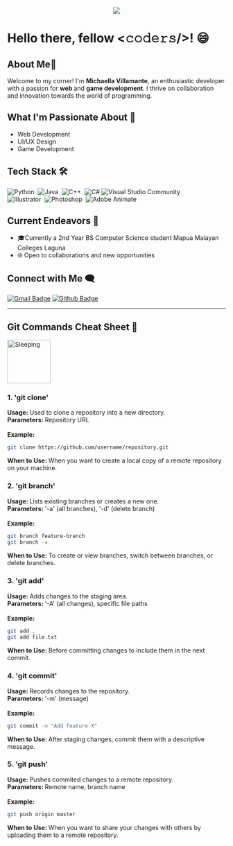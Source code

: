 <!-- Header Image -->
<p align="center">
    <img src="https://im4.ezgif.com/tmp/ezgif-4-f4cea7a63b.gif">
</p>


<h1> Hello there, fellow <𝚌𝚘𝚍𝚎𝚛𝚜/>! 😄 </h1>

## About Me🚀
Welcome to my corner! I'm <b>Michaella Villamante</b>, an enthusiastic developer with a passion for <b>web </b>and <b>game development</b>. I thrive on collaboration and innovation towards the world of programming.

## What I'm Passionate About 🌟
<ul>
  <li>Web Development</li>
  <li>UI/UX Design</li>
  <li>Game Development</li>
</ul>

##  Tech Stack 🛠

![Python](https://img.shields.io/badge/Python-yellow?logo=python&style=flat)&nbsp;
![Java](https://img.shields.io/badge/-Java-31572c?style=flat&logo=Java&logoColor=FFA518)&nbsp;
![C++](https://img.shields.io/badge/-C++-white?style=flat&logo=C%2B%2B&logoColor=00599C)&nbsp;
![C#](https://img.shields.io/badge/C%23-blue?logo=c#-sharp&style=flat)
![Visual Studio Community](https://img.shields.io/badge/Visual%20Studio%20Community-3c096c?logo=visual-studio&style=flat)
<br>
![Illustrator](https://img.shields.io/badge/-Illustrator-333333?style=flat&logo=adobe-illustrator)&nbsp;
![Photoshop](https://img.shields.io/badge/-Photoshop-003049?style=flat&logo=adobe-photoshop)&nbsp;
![Adobe Animate](https://img.shields.io/badge/-Animate-780000?&style=flat&logo=adobe-animate)&nbsp;


## Current Endeavors 💼

<ul>
<li> 🎓Currently a 2nd Year BS Computer Science student Mapua Malayan Colleges Laguna </li>
<li> 🌐 Open to collaborations and new opportunities</li>
</ul>

## Connect with Me 🗨️
[![Gmail Badge](https://img.shields.io/badge/-villamantemichaella5@gmail.com-c14438?style=flat-square&logo=Gmail&logoColor=white&link=mailto:villamantemichaella5@gmail.com)](mailto:villamantemichaella5@gmail.com)
[![Github Badge](https://img.shields.io/badge/-mvillamante-blue?style=flat-square&logo=Github&logoColor=white&link=https://github.com/mvillamante)](https://github.com/mvillamante)

<hr>

## Git Commands Cheat Sheet 📄

<img alt="Sleeping" src="https://i.pinimg.com/originals/9a/76/e5/9a76e5740ca1f0e708de4e55ce651995.gif" align="center" width=100/>

<h3>1. 'git clone'</h3>
<b>Usage: </b> Used to clone a repository into a new directory. <br>
<b>Parameters: </b> Repository URL <br> <br>
<b> Example: </b> 

````bash
git clone https://github.com/username/repository.git 
````
<b>When to Use: </b> When you want to create a local copy of a remote repository on your machine. <br>


<h3>2. 'git branch'</h3>
<b>Usage: </b> Lists existing branches or creates a new one. <br>
<b>Parameters: </b> '-a' (all branches), '-d' (delete branch) <br><br>
<b> Example: </b> <br> 

````bash
git branch feature-branch 
git branch -a 
````
<b>When to Use: </b> To create or view branches, switch between branches, or delete branches. <br>

<h3>3. 'git add'</h3>
<b>Usage: </b> Adds changes to the staging area. <br>
<b>Parameters: </b> '-A' (all changes), specific file paths <br><br>
<b> Example: </b> <br> 

````bash
git add .
git add file.txt 
````
<b>When to Use: </b> Before committing changes to include them in the next commit. <br>

<h3>4. 'git commit'</h3>
<b>Usage: </b> Records changes to the repository. <br>
<b>Parameters: </b> '-m' (message) <br> <br>
<b> Example: </b> <br> 

````bash
git commit -m "Add feature X" 
````
<b>When to Use: </b> After staging changes, commit them with a descriptive message.<br>

<h3>5. 'git push'</h3>
<b>Usage: </b> Pushes commited changes to a remote repository. <br>
<b>Parameters: </b> Remote name, branch name <br><br>
<b> Example: </b> <br> 

````bash
git push origin master 
````
<b>When to Use: </b> When you want to share your changes with others by uploading them to a remote repository. <br>